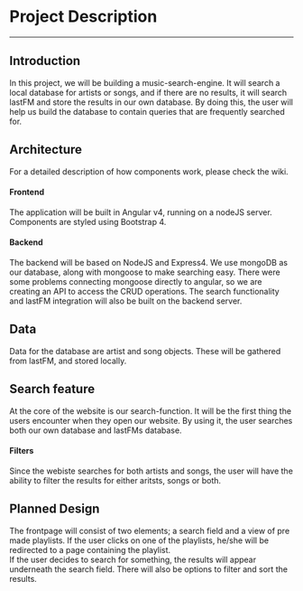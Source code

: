 # Project Description  

***

## Introduction  

In this project, we will be building a music-search-engine. It will search a local database for artists or songs, and if there are no results, it will search lastFM and store the results in our own database. By doing this, the user will help us build the database to contain queries that are frequently searched for.  

## Architecture  

For a detailed description of how components work, please check the wiki.  

#### Frontend  
The application will be built in Angular v4, running on a nodeJS server. Components are styled using Bootstrap 4.  

#### Backend  
The backend will be based on NodeJS and Express4. We use mongoDB as our database, along with mongoose to make searching easy. There were some problems connecting mongoose directly to angular, so we are creating an API to access the CRUD operations.
The search functionality and lastFM integration will also be built on the backend server.  

## Data  
Data for the database are artist and song objects. These will be gathered from lastFM, and stored locally.  

## Search feature  
At the core of the website is our search-function. It will be the first thing the users encounter when they open our website. By using it, the user searches both our own database and lastFMs database.  

#### Filters  
Since the webiste searches for both artists and songs, the user will have the ability to filter the results for either aritsts, songs or both.  

## Planned Design  
The frontpage will consist of two elements; a search field and a view of pre made playlists. If the user clicks on one of the playlists, he/she will be redirected to a page containing the playlist.  
If the user decides to search for something, the results will appear underneath the search field. There will also be options to filter and sort the results.
